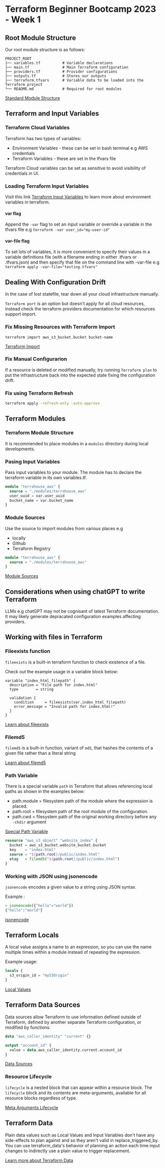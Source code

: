 # Terraform Beginner Bootcamp 2023 - Week 1

## Root Module Structure

Our root module structure is as follows:

```
PROJECT_ROOT
├── variables.tf          # Variable declarations
├── main.tf               # Main Terraform configuration
├── providers.tf          # Provider configurations
├── outputs.tf            # Stores our outputs
├── terraform.tfvars      # Variable data to be loaded into the Terraform project
└── README.md             # Required for root modules
```

 
[Standard Module Structure](https://developer.hashicorp.com/terraform/language/modules/develop/structure)

## Terraform and Input Variables

### Terraform Cloud Variables

Terraform has two types of variables:
- Environment Variables - these can be set in bash terminal e.g AWS credentials
- Terraform Variables - these are set in the tfvars file

Terraform Cloud variables can be set as sensitive to avoid visibility of credentials in UI.

### Loading Terraform Input Variables

Visit this link [Terraform Input Variables](https://developer.hashicorp.com/terraform/language/values/variables) to learn more about environment variables in terraform.

#### var flag

Append the `-var` flag to set an input variable or override a variable in the tfvars file e.g `terraform -var user_id="my-user-id"`

#### var-file flag

To set lots of variables, it is more convenient to specify their values in a variable definitions file (with a filename ending in either .tfvars or .tfvars.json) and then specify that file on the command line with -var-file e.g `terraform apply -var-file="testing.tfvars"`

## Dealing With Configuration Drift

In the case of lost statefile, tear down all your cloud infrastructure manually.

`Terraform port` is an option but doesn't apply for all cloud resources, instead check the terraform providers documentation for which resources support import.

### Fix Missing Resources with Terraform Import

`terraform import aws_s3_bucket.bucket bucket-name`

[Terraform Import](https://developer.hashicorp.com/terraform/cli/import)

### Fix Manual Configurarion 

If a resource is deleted or modified manually, try running `Terraform plan` to put the infrastructure back into the expected state fixing the configuration drift.

### Fix using Terraform Refresh
```sh
terraform apply -refresh-only -auto-approve
```

## Terraform Modules

### Terraform Module Structure

It is recommended to place modules in a `modules` directory during local developments.

### Pasing Input Variables

Pass input variables to your module.
The module has to declare the terraform variable in its own variables.tf.
```tf
module "terrahouse_aws" {
  source = "./modules/terrahouse_aws"
  user_uuid = var.user_uuid
  bucket_name = var.bucket_name
}
```

### Module Sources

Use the source to import modules from various places e.g
- locally
- Github
- Terraform Registry

```tf
module "terrahouse_aws" {
  source = "./modules/terrahouse_aws"
}
```

[Module Sources](https://developer.hashicorp.com/terraform/language/modules/sources)

## Considerations when using chatGPT to write Terraform 

LLMs e.g chatGPT may not be cognisant of latest Terraform documentation. It may likely generate depracated configuration examples affecting providers.

## Working with files in Terraform 

### Fileexists function

`fileexists` is a built-in terraform function to check existence of a file.

Check out the example usage in a variable block below: 

```
variable "index_html_filepath" {
  description = "File path for index.html"
  type        = string

  validation {
    condition     = fileexists(var.index_html_filepath)
    error_message = "Invalid path for index.html!"
  }
}
```

[Learn about fileexists](https://developer.hashicorp.com/terraform/language/functions/fileexists)

### Filemd5

`filemd5` is a built-in function, variant of `md5`, that hashes the contents of a given file rather than a literal string

[Learn about filemd5](https://developer.hashicorp.com/terraform/language/functions/filemd5)

### Path Variable
There is a special variable `path` in Terraform that allows referencing local paths as shown in the examples below:
- path.module = filesystem path of the module where the expression is placed.
- path.root = filesystem path of the root module of the configuration.
- path.cwd = filesystem path of the original working directory before any `-chdir` argument

[Special Path Variable](https://developer.hashicorp.com/terraform/language/expressions/references#filesystem-and-workspace-info)

```tf
resource "aws_s3_object" "website_index" {
  bucket = aws_s3_bucket.website_bucket.bucket
  key    = "index.html"
  source = "${path.root}/public/index.html"
  etag   = filemd5("${path.root}/public/index.html")
}
```

### Working with JSON using jsonencode

`jsonencode` encodes a given value to a string using JSON syntax.

Example : 

```tf
> jsonencode({"hello"="world"})
{"hello":"world"}
```

[jsonencode](https://developer.hashicorp.com/terraform/language/functions/jsonencode)

## Terraform Locals

A local value assigns a name to an expression, so you can use the name multiple times within a module instead of repeating the expression.

Example usage: 

```tf
locals {
  s3_origin_id = "myS3Origin"
}
```

[Local Values](https://developer.hashicorp.com/terraform/language/values/locals)

## Terraform Data Sources

Data sources allow Terraform to use information defined outside of Terraform, defined by another separate Terraform configuration, or modified by functions.

```tf
data "aws_caller_identity" "current" {}

output "account_id" {
  value = data.aws_caller_identity.current.account_id
}
```

[Data Sources](https://developer.hashicorp.com/terraform/language/data-sources)

### Resource Lifecycle

`lifecycle` is a nested block that can appear within a resource block. The `lifecycle` block and its contents are meta-arguments, available for all resource blocks regardless of type.

[Meta Arguments Lifecycle](https://developer.hashicorp.com/terraform/language/meta-arguments/lifecycle)

## Terraform Data

Plain data values such as Local Values and Input Variables don't have any side-effects to plan against and so they aren't valid in replace_triggered_by. You can use terraform_data's behavior of planning an action each time input changes to indirectly use a plain value to trigger replacement.

[Learn more about Terraform Data ](https://developer.hashicorp.com/terraform/language/resources/terraform-data)
